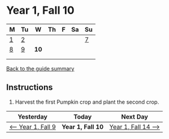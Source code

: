 # Year 1, Fall 10

| M                          | Tu                        | W                         | Th                        | F                         | Sa                        | Su                        |
| -------------------------- | ------------------------- | ------------------------- | ------------------------- |-------------------------- | ------------------------- | ------------------------- |
| [1](year-1-fall-1.md)      | [2](year-1-fall-2.md)     |                           |                           |                           |                           | [7](year-1-fall-7.md)     |
| [8](year-1-fall-8.md)      | [9](year-1-fall-9.md)     | **10**                    |                           |                           |                           |                           |
|                            |                           |                           |                           |                           |                           |                           |
|                            |                           |                           |                           |                           |                           |                           |

[Back to the guide summary](readme.md)

## Instructions

1. Harvest the first Pumpkin crop and plant the second crop.

| Yesterday                                   | Today                 | Next Day                                    |
| ------------------------------------------- | --------------------- | ------------------------------------------- |
| [⟵ Year 1, Fall 9](year-1-fall-9.md)       | **Year 1, Fall 10**   | [Year 1, Fall 14 ⟶](year-1-fall-14.md)     |
